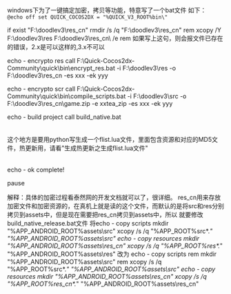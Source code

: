 windows下为了一键搞定加密，拷贝等功能，特意写了一个bat文件
如下：
`
@echo off
set QUICK_COCOS2DX = "%QUICK_V3_ROOT%bin\"`

if exist "F:\doodlev3\res_cn" rmdir /s /q "F:\doodlev3\res_cn"
rem xcopy /Y F:\doodlev3\res F:\doodlev3\res_cn\ /e
rem 如果写上这句，则会报文件已存在的错误，2.x是可以这样的,3.x不可以

echo - encrypto res
call F:\Quick-Cocos2dx-Community\quick\bin\encrypt_res.bat -i F:\doodlev3\res -o F:\doodlev3\res_cn -es xxx -ek yyy

echo - encrypto scr
call F:\Quick-Cocos2dx-Community\quick\bin\compile_scripts.bat -i F:\doodlev3\src -o F:\doodlev3\res_cn\game.zip -e xxtea_zip -es xxx -ek yyy

echo - build project
call build_native.bat

######
这个地方是要用python写生成一个flist.lua文件，里面包含资源和对应的MD5文件，热更新用，请看"生成热更新之生成flist.lua文件"
######

echo - ok complete!

pause

解释：具体的加密过程看泰然网的开发文档就可以了，很详细。
     res_cn用来存放加密文件和加密资源的，在真机上就是读的这个文件，而默认的是将src和res分别拷贝到assets中，但是现在需要把res_cn拷贝到assets中，所以
     就要修改build_native_release.bat文件
     将echo - copy scripts
       mkdir "%APP_ANDROID_ROOT%assets\src"
       xcopy /s /q "%APP_ROOT%src\*.*" "%APP_ANDROID_ROOT%assets\src\"
       echo - copy resources
       mkdir "%APP_ANDROID_ROOT%assets\res_cn"
       xcopy /s /q "%APP_ROOT%res\*.*" "%APP_ANDROID_ROOT%assets\res\"
      改为
      echo - copy scripts
      rem mkdir "%APP_ANDROID_ROOT%assets\src"
      rem xcopy /s /q "%APP_ROOT%src\*.*" "%APP_ANDROID_ROOT%assets\src\"
      echo - copy resources
      mkdir "%APP_ANDROID_ROOT%assets\res_cn"
      xcopy /s /q "%APP_ROOT%res_cn\*.*" "%APP_ANDROID_ROOT%assets\res_cn\"
